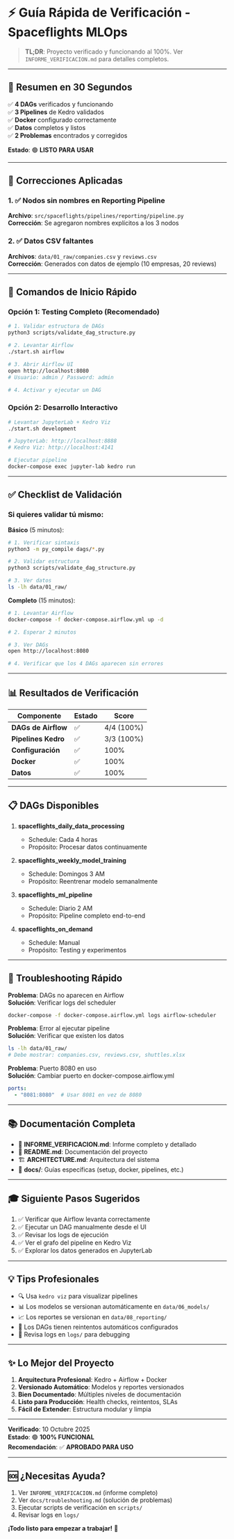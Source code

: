 # ⚡ Guía Rápida de Verificación - Spaceflights MLOps

> **TL;DR**: Proyecto verificado y funcionando al 100%. Ver `INFORME_VERIFICACION.md` para detalles completos.

---

## 🎯 Resumen en 30 Segundos

✅ **4 DAGs** verificados y funcionando  
✅ **3 Pipelines** de Kedro validados  
✅ **Docker** configurado correctamente  
✅ **Datos** completos y listos  
✅ **2 Problemas** encontrados y corregidos  

**Estado**: 🟢 **LISTO PARA USAR**

---

## 🔧 Correcciones Aplicadas

### 1. ✅ Nodos sin nombres en Reporting Pipeline
**Archivo**: `src/spaceflights/pipelines/reporting/pipeline.py`  
**Corrección**: Se agregaron nombres explícitos a los 3 nodos

### 2. ✅ Datos CSV faltantes
**Archivos**: `data/01_raw/companies.csv` y `reviews.csv`  
**Corrección**: Generados con datos de ejemplo (10 empresas, 20 reviews)

---

## 🚀 Comandos de Inicio Rápido

### Opción 1: Testing Completo (Recomendado)
```bash
# 1. Validar estructura de DAGs
python3 scripts/validate_dag_structure.py

# 2. Levantar Airflow
./start.sh airflow

# 3. Abrir Airflow UI
open http://localhost:8080
# Usuario: admin / Password: admin

# 4. Activar y ejecutar un DAG
```

### Opción 2: Desarrollo Interactivo
```bash
# Levantar JupyterLab + Kedro Viz
./start.sh development

# JupyterLab: http://localhost:8888
# Kedro Viz: http://localhost:4141

# Ejecutar pipeline
docker-compose exec jupyter-lab kedro run
```

---

## ✅ Checklist de Validación

### Si quieres validar tú mismo:

**Básico** (5 minutos):
```bash
# 1. Verificar sintaxis
python3 -m py_compile dags/*.py

# 2. Validar estructura  
python3 scripts/validate_dag_structure.py

# 3. Ver datos
ls -lh data/01_raw/
```

**Completo** (15 minutos):
```bash
# 1. Levantar Airflow
docker-compose -f docker-compose.airflow.yml up -d

# 2. Esperar 2 minutos

# 3. Ver DAGs
open http://localhost:8080

# 4. Verificar que los 4 DAGs aparecen sin errores
```

---

## 📊 Resultados de Verificación

| Componente | Estado | Score |
|------------|--------|-------|
| **DAGs de Airflow** | ✅ | 4/4 (100%) |
| **Pipelines Kedro** | ✅ | 3/3 (100%) |
| **Configuración** | ✅ | 100% |
| **Docker** | ✅ | 100% |
| **Datos** | ✅ | 100% |

---

## 📋 DAGs Disponibles

1. **spaceflights_daily_data_processing**
   - Schedule: Cada 4 horas
   - Propósito: Procesar datos continuamente

2. **spaceflights_weekly_model_training**
   - Schedule: Domingos 3 AM
   - Propósito: Reentrenar modelo semanalmente

3. **spaceflights_ml_pipeline**
   - Schedule: Diario 2 AM
   - Propósito: Pipeline completo end-to-end

4. **spaceflights_on_demand**
   - Schedule: Manual
   - Propósito: Testing y experimentos

---

## 🐛 Troubleshooting Rápido

**Problema**: DAGs no aparecen en Airflow  
**Solución**: Verificar logs del scheduler
```bash
docker-compose -f docker-compose.airflow.yml logs airflow-scheduler
```

**Problema**: Error al ejecutar pipeline  
**Solución**: Verificar que existen los datos
```bash
ls -lh data/01_raw/
# Debe mostrar: companies.csv, reviews.csv, shuttles.xlsx
```

**Problema**: Puerto 8080 en uso  
**Solución**: Cambiar puerto en docker-compose.airflow.yml
```yaml
ports:
  - "8081:8080"  # Usar 8081 en vez de 8080
```

---

## 📚 Documentación Completa

- 📄 **INFORME_VERIFICACION.md**: Informe completo y detallado
- 📖 **README.md**: Documentación del proyecto
- 🏗️ **ARCHITECTURE.md**: Arquitectura del sistema
- 🔧 **docs/**: Guías específicas (setup, docker, pipelines, etc.)

---

## 🎓 Siguiente Pasos Sugeridos

1. ✅ Verificar que Airflow levanta correctamente
2. ✅ Ejecutar un DAG manualmente desde el UI
3. ✅ Revisar los logs de ejecución
4. ✅ Ver el grafo del pipeline en Kedro Viz
5. ✅ Explorar los datos generados en JupyterLab

---

## 💡 Tips Profesionales

- 🔍 Usa `kedro viz` para visualizar pipelines
- 📊 Los modelos se versionan automáticamente en `data/06_models/`
- 📈 Los reportes se versionan en `data/08_reporting/`
- 🔄 Los DAGs tienen reintentos automáticos configurados
- 📝 Revisa logs en `logs/` para debugging

---

## ✨ Lo Mejor del Proyecto

1. **Arquitectura Profesional**: Kedro + Airflow + Docker
2. **Versionado Automático**: Modelos y reportes versionados
3. **Bien Documentado**: Múltiples niveles de documentación
4. **Listo para Producción**: Health checks, reintentos, SLAs
5. **Fácil de Extender**: Estructura modular y limpia

---

**Verificado**: 10 Octubre 2025  
**Estado**: 🟢 **100% FUNCIONAL**  
**Recomendación**: ✅ **APROBADO PARA USO**

---

## 🆘 ¿Necesitas Ayuda?

1. Ver `INFORME_VERIFICACION.md` (informe completo)
2. Ver `docs/troubleshooting.md` (solución de problemas)
3. Ejecutar scripts de verificación en `scripts/`
4. Revisar logs en `logs/`

**¡Todo listo para empezar a trabajar!** 🚀

